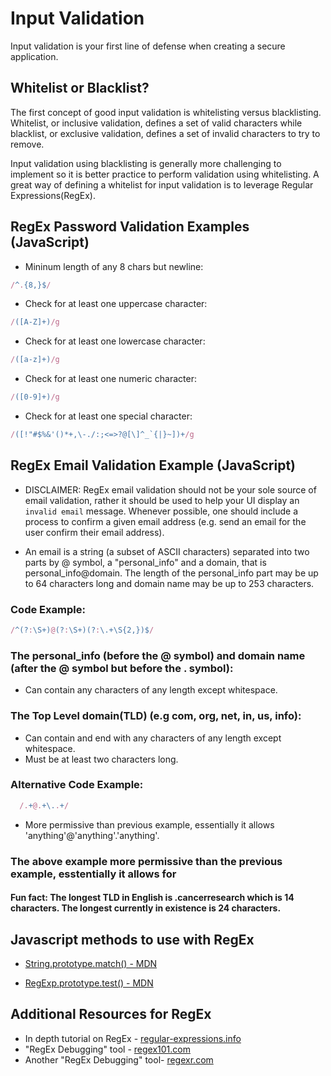 <!-- Last updated 9-25-19 -->

# Input Validation 

Input validation is your first line of defense when creating a secure application.  

## Whitelist or Blacklist? 

The first concept of good input validation is whitelisting versus blacklisting. Whitelist, or inclusive validation, defines a set of valid characters while blacklist, or exclusive validation, defines a set of invalid characters to try to remove. 

Input validation using blacklisting is generally more challenging to implement so it is better practice to perform validation using whitelisting. A great way of defining a whitelist for input validation is to leverage Regular Expressions(RegEx). 

## RegEx Password Validation Examples (JavaScript)

- Mininum length of any 8 chars but newline: 
```javascript
/^.{8,}$/
```

- Check for at least one uppercase character: 
```javascript
/([A-Z]+)/g
```

- Check for at least one lowercase character:
```javascript
/([a-z]+)/g
```

- Check for at least one numeric character: 
```javascript
/([0-9]+)/g
```

- Check for at least one special character:
```javascript
/([!"#$%&'()*+,\-./:;<=>?@[\]^_`{|}~])+/g
```

## RegEx Email Validation Example (JavaScript)

- DISCLAIMER: RegEx email validation should not be your sole source of email validation, rather it should be used to help your UI display an `invalid email` message. Whenever possible, one should include a process to confirm a given email address (e.g. send an email for the user confirm their email address).

- An email is a string (a subset of ASCII characters) separated into two parts by @ symbol, a "personal_info" and a domain, that is personal_info@domain. The length of the personal_info part may be up to 64 characters long and domain name may be up to 253 characters.

### Code Example:
```javascript
/^(?:\S+)@(?:\S+)(?:\.+\S{2,})$/
```

### The personal_info (before the @ symbol) and domain name (after the @ symbol but before the . symbol):

- Can contain any characters of any length except whitespace.

### The Top Level domain(TLD) (e.g com, org, net, in, us, info): 
- Can contain and end with any characters of any length except whitespace.
- Must be at least two characters long.

### Alternative Code Example: 
```javascript
  /.+@.+\..+/
```

- More permissive than previous example, essentially it allows \'anything\'@\'anything\'.\'anything\'.

### The above example more permissive than the previous example, esstentially it allows for <anythingo>

#### Fun fact: The longest TLD in English is .cancerresearch which is 14 characters. The longest currently in existence is 24 characters.

## Javascript methods to use with RegEx

- [String.prototype.match() - MDN](https://developer.mozilla.org/en-US/docs/Web/JavaScript/Reference/Global_Objects/String/match)

- [RegExp.prototype.test() - MDN](https://developer.mozilla.org/en-US/docs/Web/JavaScript/Reference/Global_Objects/String/match)

## Additional Resources for RegEx

- In depth tutorial on RegEx - [regular-expressions.info](https://www.regular-expressions.info/tutorial.html)
- "RegEx Debugging" tool - [regex101.com ](https://regex101.com/)
- Another "RegEx Debugging" tool- [regexr.com](https://regexr.com/)
